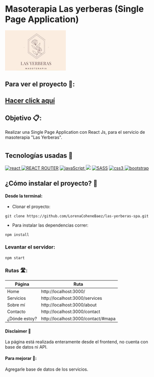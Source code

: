 
# Masoterapia Las yerberas (Single Page Application)
<img src="./public/logo512.jpg" alt="Logo Las Yerberas" width="200"/>

## Para ver el proyecto 🚀:

## <a href="https://lasyerberasmasoterapia.netlify.app/">Hacer click aquí</a>


## Objetivo 📋:

Realizar una Single Page Application con React Js, para el servicio de masoterapia "Las Yerberas".

#

## Tecnologías usadas 🤖

<p align="left">
<!–– REACT ––>
  <a href="https://reactjs.org/" target="_blank" data-bs-toggle="tooltip" title="ReactJS"> <img src="https://img.shields.io/badge/React-20232A?style=for-the-badge&logo=react&logoColor=61DAFB" alt="react"/> </a>
  <!–– REACT ROUTER ––>
<a href="https://github.com/remix-run/react-router/tree/main/packages/react-router-dom" target="_blank" data-bs-toggle="tooltip" title="REACT ROUTER"> <img src="https://img.shields.io/badge/React_Router-CA4245?style=for-the-badge&logo=react-router&logoColor=white" alt="REACT ROUTER"/></a>
 <!–– JAVASCRIPT ––>
<a href=https://developer.mozilla.org/en-US/docs/Web/JavaScript" target="_blank" data-bs-toggle="tooltip" title="JavaScript"> <img src="https://img.shields.io/badge/JavaScript-323330?style=for-the-badge&logo=javascript&logoColor=F7DF1E" alt="javaScript"/> </a>
<!-- HTML -->
<a href="https://developer.mozilla.org/es/docs/Web/HTML" alt="HTML5" data-bs-toggle="tooltip" title="HTML" ><img src= "https://img.shields.io/badge/HTML5-E34F26?style=for-the-badge&logo=html5&logoColor=white" /></a>
<!–– SASS ––>
<a href="https://sass-lang.com" target="_blank" data-bs-toggle="tooltip" title="SASS"> <img src="https://img.shields.io/badge/Sass-CC6699?style=for-the-badge&logo=sass&logoColor=white" alt="SASS"/></a>
<!–– CSS ––>
<a href="https://www.w3schools.com/css/" target="_blank" data-bs-toggle="tooltip" title="CSS3"> <img src="https://img.shields.io/badge/CSS3-1572B6?style=for-the-badge&logo=css3&logoColor=white" alt="css3"/> </a>
<!–– BOOTSTRAP ––>
<a href="https://getbootstrap.com" target="_blank" data-bs-toggle="tooltip" title="Bootstrap"> <img src="https://img.shields.io/badge/Bootstrap-563D7C?style=for-the-badge&logo=bootstrap&logoColor=white" alt="bootstrap"/></a>
  </p>
  <p>
  
## ¿Cómo instalar el proyecto? 🔧

#### Desde la terminal:

- Clonar el proyecto:
````
git clone https://github.com/LorenaCoheneBaez/las-yerberas-spa.git
````

- Para instalar las dependencias correr: 
````
npm install
````
### Levantar el servidor: 
````
npm start
````

### Rutas 🛣️:

|Página|Ruta|
|--------|--------|
|   Home    |   http://localhost:3000/|
|    Servicios    |    http://localhost:3000/services    |
|   Sobre mí    |    http://localhost:3000/about    |
|    Contacto   |    http://localhost:3000/contact   |
|    ¿Dónde estoy?    |    http://localhost:3000/contact/#mapa    |

#### Disclaimer 🚨
La página está realizada enteramente desde el frontend, no cuenta con base de datos ni API.

#### Para mejorar 📝:
Agregarle base de datos de los servicios.